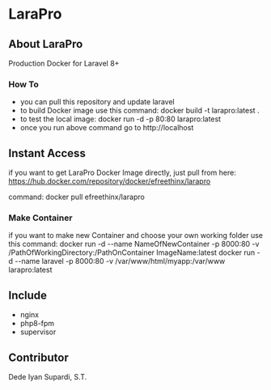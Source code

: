 # LaraPro


## About LaraPro

Production Docker for Laravel 8+


### How To
- you can pull this repository and update laravel
- to build Docker image use this command: docker build -t larapro:latest .
- to test the local image: docker run -d -p 80:80 larapro:latest
- once you run above command go to http://localhost


## Instant Access

if you want to get LaraPro Docker Image directly, just pull from here:
https://hub.docker.com/repository/docker/efreethinx/larapro

command: docker pull efreethinx/larapro

### Make Container

if you want to make new Container and choose your own working folder use this command:
docker run -d --name NameOfNewContainer -p 8000:80 -v /PathOfWorkingDirectory:/PathOnContainer ImageName:latest
docker run -d --name laravel -p 8000:80 -v /var/www/html/myapp:/var/www larapro:latest


## Include
- nginx
- php8-fpm
- supervisor

## Contributor

Dede Iyan Supardi, S.T.
